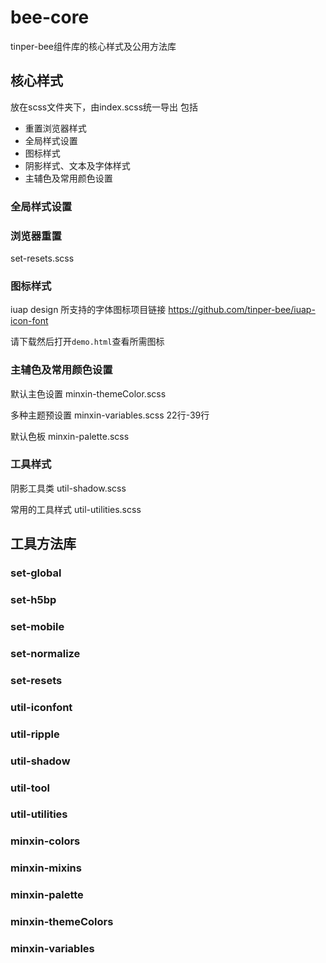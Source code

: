 # bee-core
tinper-bee组件库的核心样式及公用方法库

## 核心样式
放在scss文件夹下，由index.scss统一导出
包括
- 重置浏览器样式
- 全局样式设置
- 图标样式
- 阴影样式、文本及字体样式
- 主辅色及常用颜色设置

### 全局样式设置

### 浏览器重置

set-resets.scss

### 图标样式

iuap design 所支持的字体图标项目链接 https://github.com/tinper-bee/iuap-icon-font

请下载然后打开`demo.html`查看所需图标

### 主辅色及常用颜色设置

默认主色设置 minxin-themeColor.scss

多种主题预设置 minxin-variables.scss 22行-39行

默认色板 minxin-palette.scss

### 工具样式

阴影工具类 util-shadow.scss

常用的工具样式 util-utilities.scss





## 工具方法库

### set-global
### set-h5bp
### set-mobile
### set-normalize
### set-resets
### util-iconfont
### util-ripple
### util-shadow
### util-tool
### util-utilities
### minxin-colors
### minxin-mixins
### minxin-palette
### minxin-themeColors
### minxin-variables
